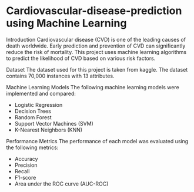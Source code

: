 # Cardiovascular-disease-prediction using Machine Learning

Introduction
Cardiovascular disease (CVD) is one of the leading causes of death worldwide. Early prediction and prevention of CVD can significantly reduce the risk of mortality. This project uses machine learning algorithms to predict the likelihood of CVD based on various risk factors.

Dataset
The dataset used for this project is taken from kaggle. The dataset contains 70,000 instances with 13 attributes.

Machine Learning Models
The following machine learning models were implemented and compared:

- Logistic Regression
- Decision Trees
- Random Forest
- Support Vector Machines (SVM)
- K-Nearest Neighbors (KNN)

Performance Metrics
The performance of each model was evaluated using the following metrics:

- Accuracy
- Precision
- Recall
- F1-score
- Area under the ROC curve (AUC-ROC)





